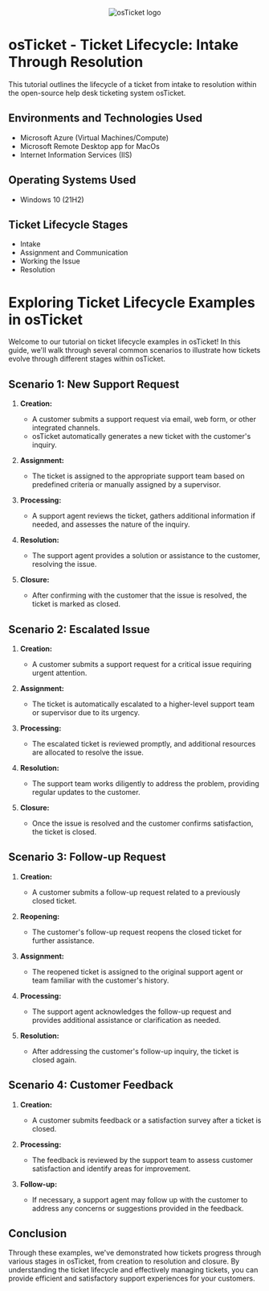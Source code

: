 <p align="center">
<img src="https://i.imgur.com/Clzj7Xs.png" alt="osTicket logo"/>
</p>

<h1>osTicket - Ticket Lifecycle: Intake Through Resolution</h1>
This tutorial outlines the lifecycle of a ticket from intake to resolution within the open-source help desk ticketing system osTicket.<br />


<h2>Environments and Technologies Used</h2>

- Microsoft Azure (Virtual Machines/Compute)
- Microsoft Remote Desktop app for MacOs
- Internet Information Services (IIS)

<h2>Operating Systems Used </h2>

- Windows 10</b> (21H2)

<h2>Ticket Lifecycle Stages</h2>

- Intake
- Assignment and Communication
- Working the Issue
- Resolution

# Exploring Ticket Lifecycle Examples in osTicket

Welcome to our tutorial on ticket lifecycle examples in osTicket! In this guide, we'll walk through several common scenarios to illustrate how tickets evolve through different stages within osTicket.

## Scenario 1: New Support Request

1. **Creation:**
   - A customer submits a support request via email, web form, or other integrated channels.
   - osTicket automatically generates a new ticket with the customer's inquiry.

2. **Assignment:**
   - The ticket is assigned to the appropriate support team based on predefined criteria or manually assigned by a supervisor.

3. **Processing:**
   - A support agent reviews the ticket, gathers additional information if needed, and assesses the nature of the inquiry.

4. **Resolution:**
   - The support agent provides a solution or assistance to the customer, resolving the issue.

5. **Closure:**
   - After confirming with the customer that the issue is resolved, the ticket is marked as closed.

## Scenario 2: Escalated Issue

1. **Creation:**
   - A customer submits a support request for a critical issue requiring urgent attention.

2. **Assignment:**
   - The ticket is automatically escalated to a higher-level support team or supervisor due to its urgency.

3. **Processing:**
   - The escalated ticket is reviewed promptly, and additional resources are allocated to resolve the issue.

4. **Resolution:**
   - The support team works diligently to address the problem, providing regular updates to the customer.

5. **Closure:**
   - Once the issue is resolved and the customer confirms satisfaction, the ticket is closed.

## Scenario 3: Follow-up Request

1. **Creation:**
   - A customer submits a follow-up request related to a previously closed ticket.

2. **Reopening:**
   - The customer's follow-up request reopens the closed ticket for further assistance.

3. **Assignment:**
   - The reopened ticket is assigned to the original support agent or team familiar with the customer's history.

4. **Processing:**
   - The support agent acknowledges the follow-up request and provides additional assistance or clarification as needed.

5. **Resolution:**
   - After addressing the customer's follow-up inquiry, the ticket is closed again.

## Scenario 4: Customer Feedback

1. **Creation:**
   - A customer submits feedback or a satisfaction survey after a ticket is closed.

2. **Processing:**
   - The feedback is reviewed by the support team to assess customer satisfaction and identify areas for improvement.

3. **Follow-up:**
   - If necessary, a support agent may follow up with the customer to address any concerns or suggestions provided in the feedback.

## Conclusion

Through these examples, we've demonstrated how tickets progress through various stages in osTicket, from creation to resolution and closure. By understanding the ticket lifecycle and effectively managing tickets, you can provide efficient and satisfactory support experiences for your customers.

